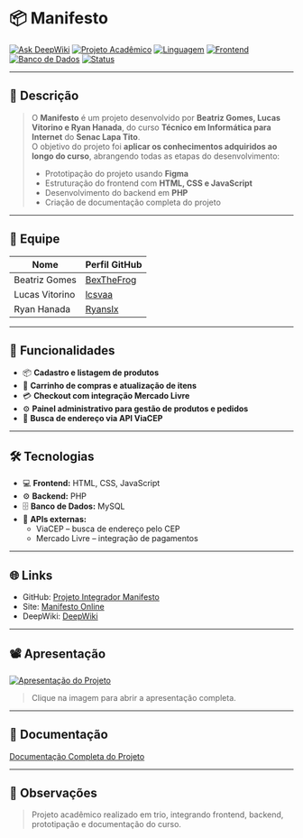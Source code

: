 # 📦 Manifesto

[![Ask DeepWiki](https://deepwiki.com/badge.svg)](https://deepwiki.com/lcsvaa/pi-manifesto) [![Projeto Acadêmico](https://img.shields.io/badge/Projeto%20Acadêmico-Senac-orange)]() [![Linguagem](https://img.shields.io/badge/Linguagem-PHP-red)]() [![Frontend](https://img.shields.io/badge/Frontend-HTML%2FCSS%2FJS-brightgreen)]() [![Banco de Dados](https://img.shields.io/badge/Banco-MySQL-red)]() [![Status](https://img.shields.io/badge/Status-Concluído-brightgreen)]()

---

## 📖 Descrição

> O **Manifesto** é um projeto desenvolvido por **Beatriz Gomes, Lucas Vitorino e Ryan Hanada**, do curso **Técnico em Informática para Internet** do **Senac Lapa Tito**.  
> O objetivo do projeto foi **aplicar os conhecimentos adquiridos ao longo do curso**, abrangendo todas as etapas do desenvolvimento:  
> - Prototipação do projeto usando **Figma**  
> - Estruturação do frontend com **HTML, CSS e JavaScript**  
> - Desenvolvimento do backend em **PHP**  
> - Criação de documentação completa do projeto  

---

## 👥 Equipe

| Nome               | Perfil GitHub |
|-------------------|---------------|
| Beatriz Gomes      | [BexTheFrog](https://github.com/BexTheFrog) |
| Lucas Vitorino     | [lcsvaa](https://github.com/lcsvaa) |
| Ryan Hanada        | [Ryanslx](https://github.com/Ryanslx) |

---

## 🚀 Funcionalidades

- 📦 **Cadastro e listagem de produtos**  
- 🛒 **Carrinho de compras e atualização de itens**  
- 💳 **Checkout com integração Mercado Livre**  
- ⚙️ **Painel administrativo para gestão de produtos e pedidos**  
- 📍 **Busca de endereço via API ViaCEP**  

---

## 🛠 Tecnologias

- 💻 **Frontend:** HTML, CSS, JavaScript  
- ⚙️ **Backend:** PHP  
- 🗄 **Banco de Dados:** MySQL  
- 🔌 **APIs externas:**  
  - ViaCEP – busca de endereço pelo CEP  
  - Mercado Livre – integração de pagamentos  

---

## 🌐 Links

- GitHub: [Projeto Integrador Manifesto](https://github.com/lcsvaa/Projeto-Integrador-Manifesto)  
- Site: [Manifesto Online](https://escolatito.com.br/skillink/manifesto/index.php)  
- DeepWiki: [DeepWiki](https://deepwiki.com/lcsvaa/pi-manifesto)  

---

## 📽 Apresentação

[![Apresentação do Projeto](https://i.imgur.com/ijicgrd.png)](https://indd.adobe.com/embed/36b52f23-fd63-4a4c-a21d-568e3c4cce2b?startpage=1&allowFullscreen=true)

> Clique na imagem para abrir a apresentação completa.

---

## 📄 Documentação

[Documentação Completa do Projeto](https://docs.google.com/document/d/1toTRZPs8Em4QLgxcWydiwaK3nB6VKAdHX1r7TB9lZvI/edit?usp=sharing)

---

## 📌 Observações

> Projeto acadêmico realizado em trio, integrando frontend, backend, prototipação e documentação do curso.
